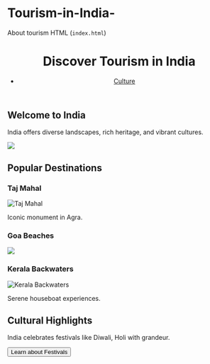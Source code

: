 # Tourism-in-India-
About tourism 
HTML (`index.html`)
<!DOCTYPE html>
<html lang="en">
<head>
    <meta charset="UTF-8">
    <meta name="viewport" content="width=device-width, initial-scale=1.0">
    <title>Tourism in India</title>
    <link rel="stylesheet" href="style.css">
</head>
<body>
    <header>
        <h1>Discover Tourism in India</h1>
        <nav>
            <ul>
                <li><a href="                                    
                <li><a href="#culture">Culture</a></li>
            </ul>
        </nav>
    </header>
    <section id="intro">
        <h2>Welcome to India</h2>
        <p>India offers diverse landscapes, rich heritage, and vibrant cultures.</p>
        <img src="https:                                             
    </section>
    <section id="destinations">
        <h2>Popular Destinations</h2>
        <div class="destination-grid">
            <div class="destination">
                <h3>Taj Mahal</h3>
                <img src="https://example.com/taj-mahal.jpg" alt="Taj Mahal">
                <p>Iconic monument in Agra.</p>
            </div>
            <div class="destination">
                <h3>Goa Beaches</h3>
                <img src="https:                                             
                <p>Relaxing coastal vibes.</p>
            </div>
            <div class="destination">
                <h3>Kerala Backwaters</h3>
                <img src="https://example.com/kerala-backwaters.jpg" alt="Kerala Backwaters">
                <p>Serene houseboat experiences.</p>
            </div>
        </div>
    </section>
    <section id="culture">
        <h2>Cultural Highlights</h2>
        <p>India celebrates festivals like Diwali, Holi with grandeur.</p>
        <button onclick="showFestivalInfo()">Learn about Festivals</button>
        <div id="festivalInfo" style="display:none;">
            <p>Diwali: Festival of Lights. Holi: Festival of Colors.</p>
        </div>
    </section>
    <script src="script.js"></script>
</body>
                      </html>
